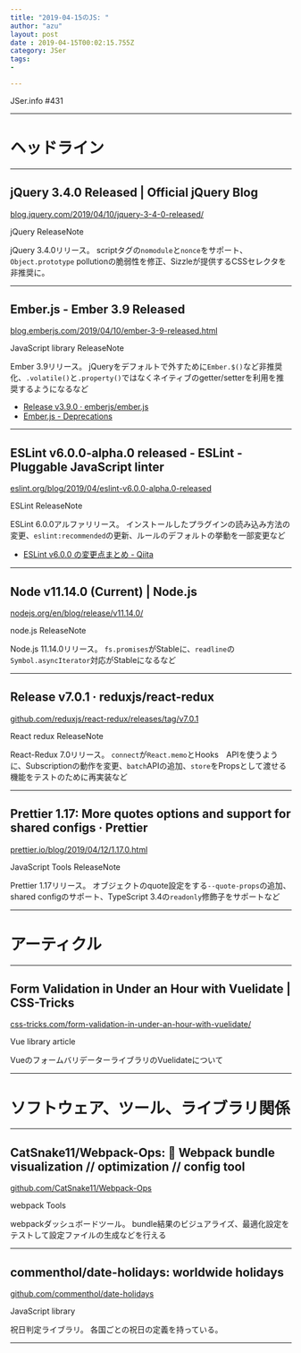 ```yaml
---
title: "2019-04-15のJS: "
author: "azu"
layout: post
date : 2019-04-15T00:02:15.755Z
category: JSer
tags:
-

---
```


JSer.info #431

----

<h1 class="site-genre">ヘッドライン</h1>

----

## jQuery 3.4.0 Released | Official jQuery Blog
[blog.jquery.com/2019/04/10/jquery-3-4-0-released/](http://blog.jquery.com/2019/04/10/jquery-3-4-0-released/ "jQuery 3.4.0 Released | Official jQuery Blog")
<p class="jser-tags jser-tag-icon"><span class="jser-tag">jQuery</span> <span class="jser-tag">ReleaseNote</span></p>

jQuery 3.4.0リリース。
scriptタグの`nomodule`と`nonce`をサポート、`Object.prototype` pollutionの脆弱性を修正、Sizzleが提供するCSSセレクタを非推奨に。


----

## Ember.js - Ember 3.9 Released
[blog.emberjs.com/2019/04/10/ember-3-9-released.html](https://blog.emberjs.com/2019/04/10/ember-3-9-released.html "Ember.js - Ember 3.9 Released")
<p class="jser-tags jser-tag-icon"><span class="jser-tag">JavaScript</span> <span class="jser-tag">library</span> <span class="jser-tag">ReleaseNote</span></p>

Ember 3.9リリース。
jQueryをデフォルトで外すために`Ember.$()`など非推奨化、`.volatile()`と`.property()`ではなくネイティブのgetter/setterを利用を推奨するようになるなど

- [Release v3.9.0 · emberjs/ember.js](https://github.com/emberjs/ember.js/releases/tag/v3.9.0 "Release v3.9.0 · emberjs/ember.js")
- [Ember.js - Deprecations](https://deprecations.emberjs.com/v3.x/ "Ember.js - Deprecations")

----

## ESLint v6.0.0-alpha.0 released - ESLint - Pluggable JavaScript linter
[eslint.org/blog/2019/04/eslint-v6.0.0-alpha.0-released](https://eslint.org/blog/2019/04/eslint-v6.0.0-alpha.0-released "ESLint v6.0.0-alpha.0 released - ESLint - Pluggable JavaScript linter")
<p class="jser-tags jser-tag-icon"><span class="jser-tag">ESLint</span> <span class="jser-tag">ReleaseNote</span></p>

ESLint 6.0.0アルファリリース。
インストールしたプラグインの読み込み方法の変更、`eslint:recommended`の更新、ルールのデフォルトの挙動を一部変更など

- [ESLint v6.0.0 の変更点まとめ - Qiita](https://qiita.com/mysticatea/items/274347ff9473b26b575a "ESLint v6.0.0 の変更点まとめ - Qiita")

----

## Node v11.14.0 (Current) | Node.js
[nodejs.org/en/blog/release/v11.14.0/](https://nodejs.org/en/blog/release/v11.14.0/ "Node v11.14.0 (Current) | Node.js")
<p class="jser-tags jser-tag-icon"><span class="jser-tag">node.js</span> <span class="jser-tag">ReleaseNote</span></p>

Node.js 11.14.0リリース。
`fs.promises`がStableに、`readline`の`Symbol.asyncIterator`対応がStableになるなど


----

## Release v7.0.1 · reduxjs/react-redux
[github.com/reduxjs/react-redux/releases/tag/v7.0.1](https://github.com/reduxjs/react-redux/releases/tag/v7.0.1 "Release v7.0.1 · reduxjs/react-redux")
<p class="jser-tags jser-tag-icon"><span class="jser-tag">React</span> <span class="jser-tag">redux</span> <span class="jser-tag">ReleaseNote</span></p>

React-Redux 7.0リリース。 `connect`が`React.memo`とHooks　APIを使うように、Subscriptionの動作を変更、`batch`APIの追加、`store`をPropsとして渡せる機能をテストのために再実装など


----

## Prettier 1.17: More quotes options and support for shared configs · Prettier
[prettier.io/blog/2019/04/12/1.17.0.html](https://prettier.io/blog/2019/04/12/1.17.0.html "Prettier 1.17: More quotes options and support for shared configs · Prettier")
<p class="jser-tags jser-tag-icon"><span class="jser-tag">JavaScript</span> <span class="jser-tag">Tools</span> <span class="jser-tag">ReleaseNote</span></p>

Prettier 1.17リリース。
オブジェクトのquote設定をする`--quote-props`の追加、shared configのサポート、TypeScript 3.4の`readonly`修飾子をサポートなど


----
<h1 class="site-genre">アーティクル</h1>

----

## Form Validation in Under an Hour with Vuelidate | CSS-Tricks
[css-tricks.com/form-validation-in-under-an-hour-with-vuelidate/](https://css-tricks.com/form-validation-in-under-an-hour-with-vuelidate/ "Form Validation in Under an Hour with Vuelidate | CSS-Tricks")
<p class="jser-tags jser-tag-icon"><span class="jser-tag">Vue</span> <span class="jser-tag">library</span> <span class="jser-tag">article</span></p>

VueのフォームバリデーターライブラリのVuelidateについて


----
<h1 class="site-genre">ソフトウェア、ツール、ライブラリ関係</h1>

----

## CatSnake11/Webpack-Ops: 📁 Webpack bundle visualization // optimization // config tool
[github.com/CatSnake11/Webpack-Ops](https://github.com/CatSnake11/Webpack-Ops "CatSnake11/Webpack-Ops: 📁 Webpack bundle visualization // optimization // config tool")
<p class="jser-tags jser-tag-icon"><span class="jser-tag">webpack</span> <span class="jser-tag">Tools</span></p>

webpackダッシュボードツール。
bundle結果のビジュアライズ、最適化設定をテストして設定ファイルの生成などを行える


----

## commenthol/date-holidays: worldwide holidays
[github.com/commenthol/date-holidays](https://github.com/commenthol/date-holidays "commenthol/date-holidays: worldwide holidays")
<p class="jser-tags jser-tag-icon"><span class="jser-tag">JavaScript</span> <span class="jser-tag">library</span></p>

祝日判定ライブラリ。
各国ごとの祝日の定義を持っている。


----
